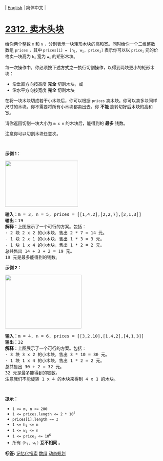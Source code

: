 | [English](README_EN.md) | 简体中文 |

# [2312. 卖木头块](https://leetcode.cn/problems/selling-pieces-of-wood)
<p>给你两个整数&nbsp;<code>m</code> 和&nbsp;<code>n</code>&nbsp;，分别表示一块矩形木块的高和宽。同时给你一个二维整数数组&nbsp;<code>prices</code>&nbsp;，其中&nbsp;<code>prices[i] = [h<sub>i</sub>, w<sub>i</sub>, price<sub>i</sub>]</code>&nbsp;表示你可以以&nbsp;<code>price<sub>i</sub></code>&nbsp;元的价格卖一块高为&nbsp;<code>h<sub>i</sub></code>&nbsp;宽为&nbsp;<code>w<sub>i</sub></code>&nbsp;的矩形木块。</p>

<p>每一次操作中，你必须按下述方式之一执行切割操作，以得到两块更小的矩形木块：</p>

<ul>
	<li>沿垂直方向按高度 <strong>完全</strong> 切割木块，或</li>
	<li>沿水平方向按宽度 <strong>完全</strong> 切割木块</li>
</ul>

<p>在将一块木块切成若干小木块后，你可以根据 <code>prices</code>&nbsp;卖木块。你可以卖多块同样尺寸的木块。你不需要将所有小木块都卖出去。你 <strong>不能</strong>&nbsp;旋转切好后木块的高和宽。</p>

<p>请你返回切割一块大小为<em>&nbsp;</em><code>m x n</code><em> </em>的木块后，能得到的&nbsp;<strong>最多</strong>&nbsp;钱数。</p>

<p>注意你可以切割木块任意次。</p>

<p>&nbsp;</p>

<p><strong>示例 1：</strong></p>

<p><img alt="" src="https://assets.leetcode.com/uploads/2022/04/27/ex1.png" style="width: 239px; height: 150px;" /></p>

<pre>
<b>输入：</b>m = 3, n = 5, prices = [[1,4,2],[2,2,7],[2,1,3]]
<b>输出：</b>19
<b>解释：</b>上图展示了一个可行的方案。包括：
- 2 块 2 x 2 的小木块，售出 2 * 7 = 14 元。
- 1 块 2 x 1 的小木块，售出 1 * 3 = 3 元。
- 1 块 1 x 4 的小木块，售出 1 * 2 = 2 元。
总共售出 14 + 3 + 2 = 19 元。
19 元是最多能得到的钱数。
</pre>

<p><strong>示例 2：</strong></p>

<p><img alt="" src="https://assets.leetcode.com/uploads/2022/04/27/ex2new.png" style="width: 250px; height: 175px;" /></p>

<pre>
<b>输入：</b>m = 4, n = 6, prices = [[3,2,10],[1,4,2],[4,1,3]]
<b>输出：</b>32
<b>解释：</b>上图展示了一个可行的方案。包括：
- 3 块 3 x 2 的小木块，售出 3 * 10 = 30 元。
- 1 块 1 x 4 的小木块，售出 1 * 2 = 2 元。
总共售出 30 + 2 = 32 元。
32 元是最多能得到的钱数。
注意我们不能旋转 1 x 4 的木块来得到 4 x 1 的木块。</pre>

<p>&nbsp;</p>

<p><strong>提示：</strong></p>

<ul>
	<li><code>1 &lt;= m, n &lt;= 200</code></li>
	<li><code>1 &lt;= prices.length &lt;= 2 * 10<sup>4</sup></code></li>
	<li><code>prices[i].length == 3</code></li>
	<li><code>1 &lt;= h<sub>i</sub> &lt;= m</code></li>
	<li><code>1 &lt;= w<sub>i</sub> &lt;= n</code></li>
	<li><code>1 &lt;= price<sub>i</sub> &lt;= 10<sup>6</sup></code></li>
	<li>所有&nbsp;<code>(h<sub>i</sub>, w<sub>i</sub>)</code> <strong>互不相同</strong>&nbsp;。</li>
</ul>

**标签:**  [记忆化搜索](https://leetcode.cn/tag/memoization) [数组](https://leetcode.cn/tag/array) [动态规划](https://leetcode.cn/tag/dynamic-programming) 